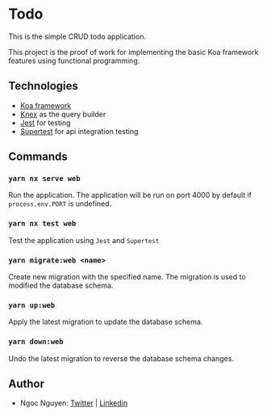 # Todo

This is the simple CRUD todo application.

This project is the proof of work for implementing the basic Koa framework features using functional programming.

## Technologies

- [Koa framework](https://koajs.com/)
- [Knex](https://knexjs.org/) as the query builder
- [Jest](https://jestjs.io/) for testing
- [Supertest](https://github.com/visionmedia/supertest#readme) for api integration testing

## Commands

### `yarn nx serve web`

Run the application. The application will be run on port 4000 by default if `process.env.PORT` is undefined.

### `yarn nx test web`

Test the application using `Jest` and `Supertest`

### `yarn migrate:web <name>`

Create new migration with the specified name. The migration is used to modified the database schema.

### `yarn up:web`

Apply the latest migration to update the database schema.

### `yarn down:web`

Undo the latest migration to reverse the database schema changes.

## Author

- Ngoc Nguyen: [Twitter](https://twitter.com/ngocoder) | [Linkedin](https://www.linkedin.com/in/ngocoder/)
